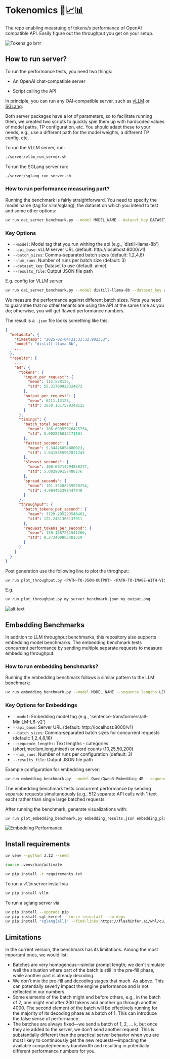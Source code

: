 # Tokenomics 🚀📈📊

The repo enabling measruing of tokens/s performance of OpenAI compatible API. Easily figure out the throughput you get on your setup. 

![Tokens go brrr](assets/tokens.jpg)

## How to run server?

To run the performance tests, you need two things:

- An OpenAI chat-compatible server

- Script calling the API

In principle, you can run any OAI-compatible server, such as [vLLM](https://docs.vllm.ai/en/latest/serving/openai_compatible_server.html?ref=blog.mozilla.ai) or [SGLang](https://docs.sglang.ai/backend/server_arguments.html). 

Both server packages have a lot of parameters, so to facilitate running them, we created two scripts to quickly spin them up with hardcoded values of model paths, TP configuration, etc. You should adapt these to your needs, e.g., use a different path for the model weights, a different TP config, etc.

To run the VLLM server, run:

```bash
./server/vllm_run_server.sh
```

To run the SGLang server run:

```bash
./server/sglang_run_server.sh
```


### How to run performance measuring part?

Running the benchmark is fairly straightforward. You need to specify the model name (tag for vllm/sglang), the dataset on which you intend to test and some other options:

```bash
uv run oai_server_benchmark.py --model MODEL_NAME --dataset_key DATASET_NAME [OPTIONS]
```

### Key Options
- `--model`: Model tag that you run withing the api (e.g., 'distill-llama-8b')
- `--api_base`: vLLM server URL (default: http://localhost:8000/v1)
- `--batch_sizes`: Comma-separated batch sizes (default: 1,2,4,8)
- `--num_runs`: Number of runs per batch size (default: 3)
- `--dataset_key`: Dataset to use (default: aime)
- `--results_file`: Output JSON file path

E.g. config for VLLM server

```bash
uv run oai_server_benchmark.py --model distill-llama-8b --dataset_key aime --api_base http://localhost:8000/v1 --batch_sizes 1,2,4,8 --num_runs 3 --max_tokens 100 --temperature 0.5 --description "Deepseek R1 distill 8B TP8 A100s" --results_file my_server_benchmark.json
```

We measure the performance against different batch sizes. Note you need to guarantee that no other tenants are using the API at the same time as you do; otherwise, you will get flawed performance numbers. 

The result is a `.json` file looks something like this:

```json
{
  "metadata": {
    "timestamp": "2025-02-04T21:33:32.902353",
    "model": "distill-llama-8b",
    ...
  },
  "results": {
    ...
    "64": {
      "tokens": {
        "input_per_request": {
          "mean": 112.578125,
          "std": 55.21709922324872
        },
        "output_per_request": {
          "mean": 6211.13125,
          "std": 3030.1517578348125
        }
      },
      "timings": {
        "batch_total_seconds": {
          "mean": 106.69955926425754,
          "std": 5.002876034171101
        },
        "fastest_seconds": {
          "mean": 5.34426054880023,
          "std": 1.6415655967821245
        },
        "slowest_seconds": {
          "mean": 106.69714294858277,
          "std": 5.002909157480276
        },
        "spread_seconds": {
          "mean": 101.35288239978254,
          "std": 4.984463398447948
        }
      },
      "throughput": {
        "batch_tokens_per_second": {
          "mean": 3729.295223546461,
          "std": 122.2431365137911
        },
        "request_tokens_per_second": {
          "mean": 159.1587231541266,
          "std": 8.273409865481359
        }
      }
    }
  }
}
```

Post generation use the following line to plot the throghput:

```bash
uv run plot_throughput.py <PATH-TO-JSON-OUTPUT> <PATH-TO-IMAGE-WITH-VISUALIZATION>
```

E.g.

```bash
uv run plot_throughput.py my_server_benchmark.json my_output.png
```

![alt text](assets/example_visualization.png)

## Embedding Benchmarks

In addition to LLM throughput benchmarks, this repository also supports embedding model benchmarks. The embedding benchmark tests concurrent performance by sending multiple separate requests to measure embedding throughput.

### How to run embedding benchmarks?

Running the embedding benchmark follows a similar pattern to the LLM benchmark:

```bash
uv run embedding_benchmark.py --model MODEL_NAME --sequence_lengths LENGTHS [OPTIONS]
```

### Key Options for Embeddings
- `--model`: Embedding model tag (e.g., 'sentence-transformers/all-MiniLM-L6-v2')
- `--api_base`: Server URL (default: http://localhost:8000/v1)
- `--batch_sizes`: Comma-separated batch sizes for concurrent requests (default: 1,2,4,8,16)
- `--sequence_lengths`: Text lengths - categories (short,medium,long,mixed) or word counts (10,25,50,200)
- `--num_runs`: Number of runs per configuration (default: 3)
- `--results_file`: Output JSON file path

Example configuration for embedding server:

```bash
uv run embedding_benchmark.py --model Qwen/Qwen3-Embedding-4B --sequence_lengths "200" --batch_sizes "1,8,16,32,64,128,256,512" --num_runs 3 --description "Qwen3 4B Embedding TP1 A100" --results_file embedding_results.json
```

The embedding benchmark tests concurrent performance by sending separate requests simultaneously (e.g., 512 separate API calls with 1 text each) rather than single large batched requests.

After running the benchmark, generate visualizations with:

```bash
uv run plot_embedding_benchmark.py embedding_results.json embedding_plot.png
```

![Embedding Performance](assets/embeddings_speed.png)


## Install requirements


```bash
uv venv --python 3.12 --seed

source .venv/bin/activate

uv pip install -r requirements.txt
```

To run a `vllm` server install via 

```bash
uv pip install vllm
```

To run a sglang server via

```bash
uv pip install --upgrade pip
uv pip install sgl-kernel --force-reinstall --no-deps
uv pip install "sglang[all]" --find-links https://flashinfer.ai/whl/cu124/torch2.4/flashinfer/
```


## Limitations

In the current version, the benchmark has its limitations. Among the most important ones, we would list:
- Batches are very homogenous—similar prompt length; we don't simulate well the situation where part of the batch is still in the pre-fill phase, while another part is already decoding.
- We don't mix the pre-fill and decoding stages that much. As above. This can potentially severly impact the engine performance and is not reflected in our numbers.
- Some elements of the batch might end before others, e.g., in the batch of 2, one might end after 200 tokens and another go through another 4000. The second element of the batch will be effectively running for the majority of its decoding phase as a batch of 1. This can introduce the false sense of performance.
- The batches are always fixed—we send a batch of 1, 2, ... k, but once they are added to the server, we don't send another request. This is substantially different than the practical server behavior when you are most likely to continuously get the new requests—impacting the available compute/memory bandwidth and resulting in potentially different performance numbers for you.
